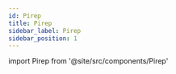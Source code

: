 ```yaml
---
id: Pirep
title: Pirep
sidebar_label: Pirep
sidebar_position: 1
---
```


import Pirep from '@site/src/components/Pirep'

<Pirep />
